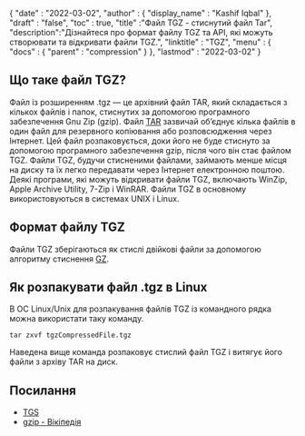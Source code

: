 {
  "date" : "2022-03-02",
  "author" : {
    "display_name" : "Kashif Iqbal"
},
  "draft" : "false",
  "toc" : true,
  "title" :"Файл TGZ - стиснутий файл Tar",
  "description":"Дізнайтеся про формат файлу TGZ та API, які можуть створювати та відкривати файли TGZ.",
  "linktitle" : "TGZ",
  "menu" : {
    "docs" : {
      "parent" : "compression"
}
},
  "lastmod" : "2022-03-02"
}

## Що таке файл TGZ?

Файл із розширенням .tgz — це архівний файл TAR, який складається з кількох файлів і папок, стиснутих за допомогою програмного забезпечення Gnu Zip (gzip). Файл [TAR](/uk/compression/tar/) зазвичай об’єднує кілька файлів в один файл для резервного копіювання або розповсюдження через Інтернет. Цей файл розпаковується, доки його не буде стиснуто за допомогою програмного забезпечення gzip, після чого він стає файлом TGZ. Файли TGZ, будучи стисненими файлами, займають менше місця на диску та їх легко передавати через Інтернет електронною поштою. Деякі програми, які можуть відкривати файли TGZ, включають WinZip, Apple Archive Utility, 7-Zip і WinRAR. Файли TGZ в основному використовуються в системах UNIX і Linux.

## Формат файлу TGZ

Файли TGZ зберігаються як стислі двійкові файли за допомогою алгоритму стиснення [GZ](/uk/compression/gz/).

## Як розпакувати файл .tgz в Linux

В ОС Linux/Unix для розпакування файлів TGZ із командного рядка можна використати таку команду.

```
tar zxvf tgzCompressedFile.tgz
```

Наведена вище команда розпаковує стислий файл TGZ і витягує його файли з архіву TAR на диск.
## Посилання ##

* [TGS](https://core.telegram.org/stickers#animated-stickers)
* [gzip - Вікіпедія](https://en.wikipedia.org/wiki/Gzip)

